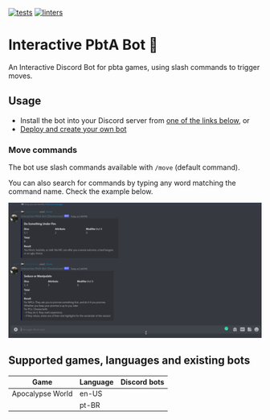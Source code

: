 [![tests](https://github.com/paulodiovani/interactive-pbta-bot/actions/workflows/test.yml/badge.svg?branch=main)][tests-action]
[![linters](https://github.com/paulodiovani/interactive-pbta-bot/actions/workflows/linters.yml/badge.svg?branch=main)][linters-action]

[tests-action]: https://github.com/paulodiovani/interactive-pbta-bot/actions/workflows/test.yml
[linters-action]: https://github.com/paulodiovani/interactive-pbta-bot/actions/workflows/linters.yml

# Interactive PbtA Bot 🤖

An Interactive Discord Bot for pbta games, using slash commands to trigger moves.

## Usage

- Install the bot into your Discord server from [one of the links below](#supported-games-languages-and-existing-bots), or
- [Deploy and create your own bot](#deploy-and-create-a-bot)

### Move commands

The bot use slash commands available with `/move` (default command).

You can also search for commands by typing any word matching the command name. Check the example below.

![usage sample](./media/usage-sample.gif)

## Supported games, languages and existing bots

| Game                | Language  | Discord bots
| --                  | --        | --
| Apocalypse World    | en-US     |
|                     | pt-BR     |
